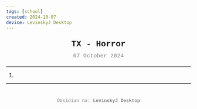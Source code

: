 ```yaml
---
tags: [school]
created: 2024-10-07
device: LevinskyJ Desktop
---
```

<div style="text-align: center; font-size: 1.6em; font-weight: bold; padding: 10px 0; font-family: Courier New">
  TX - Horror
</div>

<div style="text-align: center; color: gray; font-size: 1.1em; margin-bottom: 20px; font-family: Courier New">  07 October 2024
</div>

---

1. 

---

<div style="text-align: center; color: gray; font-size: 0.9em; margin-top: 40px; font-family: Courier New">
  Obsidian na: <strong>LevinskyJ Desktop</strong>
</div>
